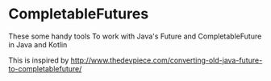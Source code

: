 # CompletableFutures
These some handy tools To work with Java's Future and CompletableFuture in Java and Kotlin

This is inspired by http://www.thedevpiece.com/converting-old-java-future-to-completablefuture/
